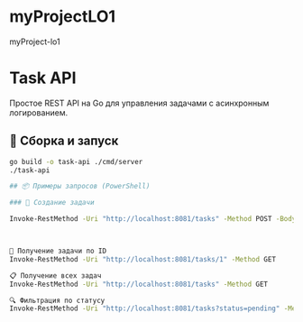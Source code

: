 # myProjectLO1
myProject-lo1
# Task API

Простое REST API на Go для управления задачами с асинхронным логированием.

## 🔧 Сборка и запуск

```bash
go build -o task-api ./cmd/server
./task-api

## 📦 Примеры запросов (PowerShell)

### 🔨 Создание задачи

Invoke-RestMethod -Uri "http://localhost:8081/tasks" -Method POST -Body '{"id":"1","title":"Test","status":"pending"}' -ContentType "application/json"



📄 Получение задачи по ID
Invoke-RestMethod -Uri "http://localhost:8081/tasks/1" -Method GET

📋 Получение всех задач
Invoke-RestMethod -Uri "http://localhost:8081/tasks" -Method GET

🔍 Фильтрация по статусу
Invoke-RestMethod -Uri "http://localhost:8081/tasks?status=pending" -Method GET



